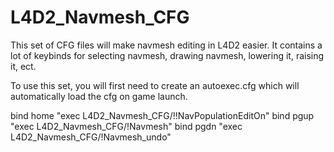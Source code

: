 # L4D2_Navmesh_CFG
This set of CFG files will make navmesh editing in L4D2 easier.
It contains a lot of keybinds for selecting navmesh, drawing navmesh, lowering it, raising it, ect.


To use this set, you will first need to create an autoexec.cfg which will automatically load the cfg on game launch.


bind home "exec L4D2_Navmesh_CFG/!!NavPopulationEditOn"
bind pgup "exec L4D2_Navmesh_CFG/!Navmesh"
bind pgdn "exec L4D2_Navmesh_CFG/!Navmesh_undo"
